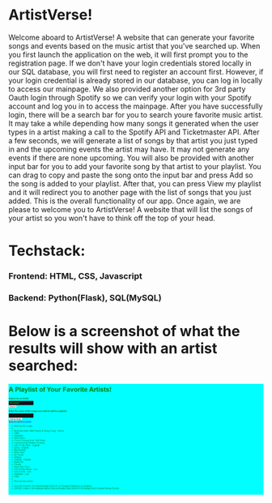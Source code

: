 # ArtistVerse!

Welcome aboard to ArtistVerse! A website that can generate your favorite songs and events based on the music artist that you've searched up. When you first launch the application on the web, it will first prompt you to the registration page. If we don't have your login credentials stored locally in our SQL database, you will first need to register an account first. However, if your login credential is already stored in our database, you can log in locally to access our mainpage. We also provided another option for 3rd party Oauth login through Spotify so we can verify your login with your Spotify account and log you in to access the mainpage. After you have successfully login, there will be a search bar for you to search youre favorite music artist. It may take a while depending how many songs it generated when the user types in a artist making a call to the Spotify API and Ticketmaster API. After a few seconds, we will generate a list of songs by that artist you just typed in and the upcoming events the artist may have. It may not generate any events if there are none upcoming. You will also be provided with another input bar for you to add your favorite song by that artist to your playlist. You can drag to copy and paste the song onto the input bar and press Add so the song is added to your playlist. After that, you can press View my playlist and it will redirect you to another page with the list of songs that you just added. This is the overall functionality of our app. Once again, we are please to welcome you to ArtistVerse! A website that will list the songs of your artist so you won't have to think off the top of your head.

# Techstack: 
### Frontend: HTML, CSS, Javascript
### Backend: Python(Flask), SQL(MySQL)

# Below is a screenshot of what the results will show with an artist searched:
![Description of the image](website.png)

